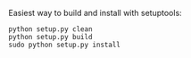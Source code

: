 Easiest way to build and install with setuptools:

    python setup.py clean
    python setup.py build
    sudo python setup.py install


